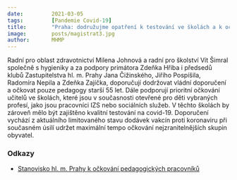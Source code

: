 ```yaml
---
date:         2021-03-05
tags:         [Pandemie Covid-19]
title:        "Praha: dodružujme opatření k testování ve školách a k očkování pedagogických pracovníků s ohledem na limitované dodávky vakcín"
image: 	      posts/magistrat3.jpg
author:       MHMP
---
```


Radní pro oblast zdravotnictví Milena Johnová a radní pro školství Vít Šimral společně s hygieniky a za podpory primátora Zdeňka Hřiba i předsedů klubů Zastupitelstva hl. m. Prahy Jana Čižinského, Jiřího Pospíšila, Radomíra Nepila a Zdeňka Zajíčka, doporučují dodržovat vládní doporučení a očkovat pouze pedagogy starší 55 let. Dále podporují prioritní očkování učitelů ve školách, které jsou v současnosti otevřené pro děti vybraných profesí, jako jsou pracovníci IZS nebo sociálních služeb. V těchto školách by zároveň mělo být zajištěno kvalitní testování na covid-19. Doporučení vychází z aktuálního limitovaného stavu dodávek vakcín proti koronaviru při současném úsilí udržet maximální tempo očkování nejzranitelnějších skupin obyvatel.

### Odkazy 

* [Stanovisko hl. m. Prahy k očkování pedagogických pracovníků](https://a.pirati.cz/praha/pdf/covid/stanovisko.pdf)
